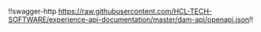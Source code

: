 !!swagger-http https://raw.githubusercontent.com/HCL-TECH-SOFTWARE/experience-api-documentation/master/dam-api/openapi.json!!